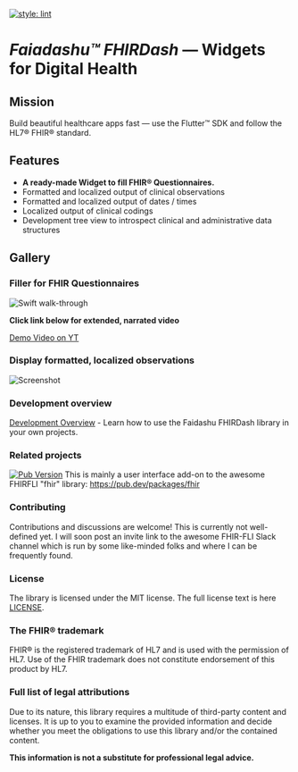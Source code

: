 [![style: lint](https://img.shields.io/badge/style-lint-4BC0F5.svg)](https://pub.dev/packages/lint)

# *Faiadashu™ FHIRDash* — Widgets for Digital Health

## Mission
Build beautiful healthcare apps fast — use the Flutter™ SDK and follow the HL7® FHIR® standard.

## Features
* **A ready-made Widget to fill FHIR® Questionnaires.**
* Formatted and localized output of clinical observations
* Formatted and localized output of dates / times
* Localized output of clinical codings
* Development tree view to introspect clinical and administrative data structures
  
## Gallery
### Filler for FHIR Questionnaires
![Swift walk-through](https://user-images.githubusercontent.com/16414047/113286611-bdd93d00-92ec-11eb-9c7d-fd72dd0b99fe.gif)

**Click link below for extended, narrated video**

[Demo Video on YT](https://youtu.be/k9vEy9Z_L18)

### Display formatted, localized observations
![Screenshot](https://user-images.githubusercontent.com/16414047/112978818-12977f00-9158-11eb-8e1c-6772dcc3270a.png)


### Development overview
[Development Overview](doc/overview.md) - Learn how to use the Faidashu FHIRDash library in your own projects.

### Related projects
[![Pub Version](https://img.shields.io/pub/v/fhir?label=pub.dev&labelColor=333940&logo=dart)](https://pub.dev/packages/fhir)
This is mainly a user interface add-on to the awesome FHIRFLI "fhir" library: https://pub.dev/packages/fhir

### Contributing
Contributions and discussions are welcome! This is currently not well-defined yet. I will soon post an invite link to the awesome FHIR-FLI
Slack channel which is run by some like-minded folks and where I can be frequently found.

### License
The library is licensed under the MIT license. The full license text is here [LICENSE](LICENSE).

### The FHIR® trademark
FHIR® is the registered trademark of HL7 and is used with the permission of HL7. Use of the FHIR trademark does not constitute endorsement of this product by HL7.

### Full list of legal attributions
Due to its nature, this library requires a multitude of third-party content and licenses. It is up to you to examine the
provided information and decide whether you meet the obligations to use this library and/or the contained content.

**This information is not a substitute for professional legal advice.**
